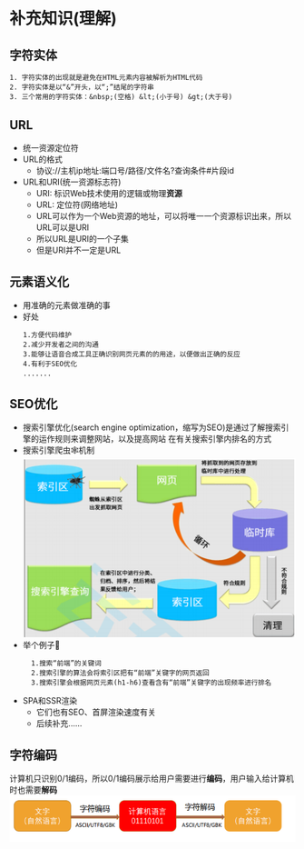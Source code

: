 # 补充知识(理解)

## 字符实体
```tex
1. 字符实体的出现就是避免在HTML元素内容被解析为HTML代码
2. 字符实体是以“&”开头，以“;”结尾的字符串
3. 三个常用的字符实体：&nbsp;(空格) &lt;(小于号) &gt;(大于号)
```

## URL
* 统一资源定位符
* URL的格式
  * 协议://主机ip地址:端口号/路径/文件名?查询条件#片段id
* URL和URI(统一资源标志符)
  * URI: 标识Web技术使用的逻辑或物理**资源**
  * URL: 定位符(网络地址)
  * URL可以作为一个Web资源的地址，可以将唯一一个资源标识出来，所以URL可以是URI
  * 所以URL是URI的一个子集
  * 但是URI并不一定是URL

## 元素语义化
* 用准确的元素做准确的事
* 好处
  ```tex
  1.方便代码维护
  2.减少开发者之间的沟通
  3.能够让语音合成工具正确识别网页元素的的用途，以便做出正确的反应
  4.有利于SEO优化
  .......
  ```

## SEO优化
* 搜索引擎优化(search engine optimization，缩写为SEO)是通过了解搜索引擎的运作规则来调整网站，以及提高网站
在有关搜索引擎内排名的方式
* 搜索引擎爬虫🕸️机制![搜索引擎爬虫机制](/images/bczsSpider.png)
* 举个例子🌰
  ```tex
    1.搜索“前端”的关键词
    2.搜索引擎的算法会将索引区把有“前端”关键字的网页返回
    3.搜索引擎会根据网页元素(h1-h6)查看含有“前端”关键字的出现频率进行排名
  ```
* SPA和SSR渲染
  * 它们也有SEO、首屏渲染速度有关
  * 后续补充......

## 字符编码
计算机只识别0/1编码，所以0/1编码展示给用户需要进行**编码**，用户输入给计算机时也需要**解码**
![字符编码](/images/zfbm.png)